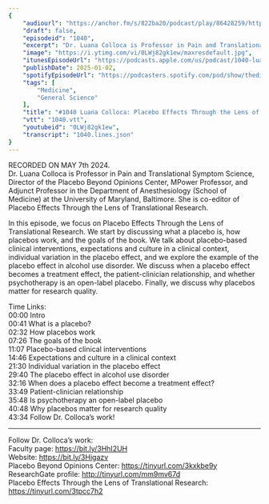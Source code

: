 ```yaml
---
{
	"audiourl": "https://anchor.fm/s/822ba20/podcast/play/86428259/https%3A%2F%2Fd3ctxlq1ktw2nl.cloudfront.net%2Fstaging%2F2024-4-7%2F4610d67a-5b70-223b-81a3-7b8193d67122.m4a",
	"draft": false,
	"episodeid": "1040",
	"excerpt": "Dr. Luana Colloca is Professor in Pain and Translational Symptom Science, Director of the Placebo Beyond Opinions Center, MPower Professor, and Adjunct Professor in the Department of Anesthesiology (School of Medicine) at the University of Maryland, Baltimore. She is co-editor of Placebo Effects Through the Lens of Translational Research.",
	"image": "https://i.ytimg.com/vi/0LWj82gk1ew/maxresdefault.jpg",
	"itunesEpisodeUrl": "https://podcasts.apple.com/us/podcast/1040-luana-colloca-placebo-effects-through-the-lens/id1451347236?i=1000682432456&uo=4",
	"publishDate": 2025-01-02,
	"spotifyEpisodeUrl": "https://podcasters.spotify.com/pod/show/thedissenter/episodes/1040-Luana-Colloca-Placebo-Effects-Through-the-Lens-of-Translational-Research-e2jc353",
	"tags": [
		"Medicine",
		"General Science"
	],
	"title": "#1040 Luana Colloca: Placebo Effects Through the Lens of Translational Research",
	"vtt": "1040.vtt",
	"youtubeid": "0LWj82gk1ew",
	"transcript": "1040.lines.json"
}
---
```

RECORDED ON MAY 7th 2024.  
Dr. Luana Colloca is Professor in Pain and Translational Symptom Science, Director of the Placebo Beyond Opinions Center, MPower Professor, and Adjunct Professor in the Department of Anesthesiology (School of Medicine) at the University of Maryland, Baltimore. She is co-editor of Placebo Effects Through the Lens of Translational Research.

In this episode, we focus on Placebo Effects Through the Lens of Translational Research. We start by discussing what a placebo is, how placebos work, and the goals of the book. We talk about placebo-based clinical interventions, expectations and culture in a clinical context, individual variation in the placebo effect, and we explore the example of the placebo effect in alcohol use disorder. We discuss when a placebo effect becomes a treatment effect, the patient-clinician relationship, and whether psychotherapy is an open-label placebo. Finally, we discuss why placebos matter for research quality.

Time Links:  
<time>00:00</time> Intro  
<time>00:41</time> What is a placebo?  
<time>02:32</time> How placebos work  
<time>07:26</time> The goals of the book  
<time>11:07</time> Placebo-based clinical interventions  
<time>14:46</time> Expectations and culture in a clinical context  
<time>21:30</time> Individual variation in the placebo effect  
<time>29:40</time> The placebo effect in alcohol use disorder  
<time>32:16</time> When does a placebo effect become a treatment effect?  
<time>33:49</time> Patient-clinician relationship  
<time>35:48</time> Is psychotherapy an open-label placebo  
<time>40:48</time> Why placebos matter for research quality  
<time>43:34</time> Follow Dr. Colloca’s work!

---

Follow Dr. Colloca’s work:  
Faculty page: https://bit.ly/3HhI2UH  
Website: https://bit.ly/3Hjgazv  
Placebo Beyond Opinions Center: https://tinyurl.com/3kxkbe9y  
ResearchGate profile: http://tinyurl.com/mm9mv67d  
Placebo Effects Through the Lens of Translational Research: https://tinyurl.com/3tpcc7h2
